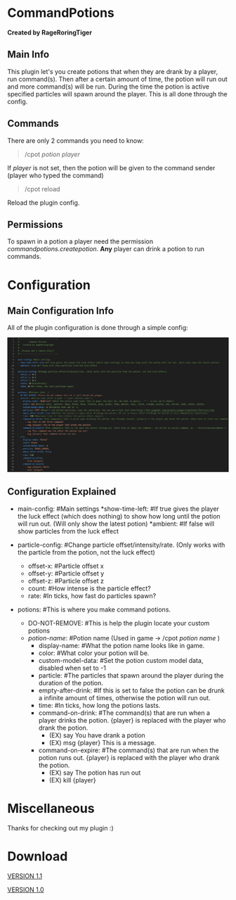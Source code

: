 # CommandPotions
**Created by RageRoringTiger**


## Main Info
This plugin let's you create potions that when they are drank by a player, run command(s). Then after a certain amount of time, the potion will run out and more command(s) will be run. During the time the potion is active specified particles will spawn around the player. This is all done through the config.

## Commands
There are only 2 commands you need to know:
> /cpot *potion* *player*

If *player* is not set, then the potion will be given to the command sender (player who typed the command)
> /cpot reload

Reload the plugin config.

## Permissions
To spawn in a potion a player need the permission *commandpotions.createpotion*. __Any__ player can drink a potion to run commands.

# Configuration
## Main Configuration Info
All of the plugin configuration is done through a simple config:

![Config Image](/images/config.png/)


## Configuration Explained
* main-config: #Main settings
  *show-time-left: #If true gives the player the luck effect (which does nothing) to show how long until the potion will run out. (Will only show the latest potion)
  *ambient: #If false will show particles from the luck effect

* particle-config: #Change particle offset/intensity/rate. (Only works with the particle from the potion, not the luck effect)
  * offset-x: #Particle offset x
  * offset-y: #Particle offset y
  * offset-z: #Particle offset z
  * count: #How intense is the particle effect?
  * rate: #In ticks, how fast do particles spawn?

* potions: #This is where you make command potions.
  * DO-NOT-REMOVE: #This is help the plugin locate your custom potions
  * _potion-name_: #Potion name (Used in game -> /cpot _potion name_ )
    * display-name: #What the potion name looks like in game.
    * color: #What color your potion will be.
    * custom-model-data: #Set the potion custom model data, disabled when set to -1
    * particle: #The particles that spawn around the player during the duration of the potion.
    * empty-after-drink: #If this is set to false the potion can be drunk a infinite amount of times, otherwise the potion will run out.
    * time: #In ticks, how long the potions lasts.
    * command-on-drink: #The command(s) that are run when a player drinks the potion. {player} is replaced with the player who drank the potion.
      * (EX) say You have drank a potion
      * (EX) msg {player} This is a message.
    * command-on-expire: #The command(s) that are run when the potion runs out. {player} is replaced with the player who drank the potion.
      * (EX) say The potion has run out
      * (EX) kill {player}

# Miscellaneous
Thanks for checking out my plugin :)

# Download
[VERSION 1.1](https://github.com/RageRoringTiger/CommandPotions/raw/master/compiled/CommandPotions1-1.jar)

[VERSION 1.0](https://github.com/RageRoringTiger/CommandPotions/raw/master/compiled/CommandPotions.jar)
